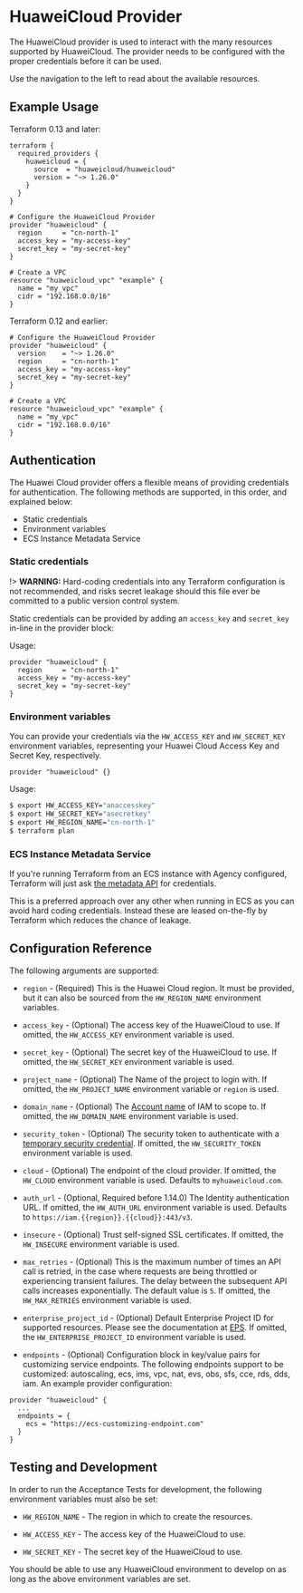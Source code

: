# HuaweiCloud Provider

The HuaweiCloud provider is used to interact with the many resources supported by HuaweiCloud. The provider needs to be
configured with the proper credentials before it can be used.

Use the navigation to the left to read about the available resources.

## Example Usage

Terraform 0.13 and later:

```hcl
terraform {
  required_providers {
    huaweicloud = {
      source  = "huaweicloud/huaweicloud"
      version = "~> 1.26.0"
    }
  }
}

# Configure the HuaweiCloud Provider
provider "huaweicloud" {
  region     = "cn-north-1"
  access_key = "my-access-key"
  secret_key = "my-secret-key"
}

# Create a VPC
resource "huaweicloud_vpc" "example" {
  name = "my_vpc"
  cidr = "192.168.0.0/16"
}
```

Terraform 0.12 and earlier:

```hcl
# Configure the HuaweiCloud Provider
provider "huaweicloud" {
  version    = "~> 1.26.0"
  region     = "cn-north-1"
  access_key = "my-access-key"
  secret_key = "my-secret-key"
}

# Create a VPC
resource "huaweicloud_vpc" "example" {
  name = "my_vpc"
  cidr = "192.168.0.0/16"
}
```

## Authentication

The Huawei Cloud provider offers a flexible means of providing credentials for authentication. The following methods are
supported, in this order, and explained below:

* Static credentials
* Environment variables
* ECS Instance Metadata Service

### Static credentials

!> **WARNING:** Hard-coding credentials into any Terraform configuration is not recommended, and risks secret leakage
should this file ever be committed to a public version control system.

Static credentials can be provided by adding an `access_key` and `secret_key`
in-line in the provider block:

Usage:

```hcl
provider "huaweicloud" {
  region     = "cn-north-1"
  access_key = "my-access-key"
  secret_key = "my-secret-key"
}
```

### Environment variables

You can provide your credentials via the `HW_ACCESS_KEY` and
`HW_SECRET_KEY` environment variables, representing your Huawei Cloud Access Key and Secret Key, respectively.

```hcl
provider "huaweicloud" {}
```

Usage:

```sh
$ export HW_ACCESS_KEY="anaccesskey"
$ export HW_SECRET_KEY="asecretkey"
$ export HW_REGION_NAME="cn-north-1"
$ terraform plan
```

### ECS Instance Metadata Service

If you're running Terraform from an ECS instance with Agency configured, Terraform will just ask
[the metadata API](https://support.huaweicloud.com/intl/en-us/usermanual-ecs/ecs_03_0166.html)
for credentials.

This is a preferred approach over any other when running in ECS as you can avoid
hard coding credentials. Instead these are leased on-the-fly by Terraform
which reduces the chance of leakage.

## Configuration Reference

The following arguments are supported:

* `region` - (Required) This is the Huawei Cloud region. It must be provided, but it can also be sourced from
  the `HW_REGION_NAME` environment variables.

* `access_key` - (Optional) The access key of the HuaweiCloud to use. If omitted, the `HW_ACCESS_KEY` environment
  variable is used.

* `secret_key` - (Optional) The secret key of the HuaweiCloud to use. If omitted, the `HW_SECRET_KEY` environment
  variable is used.

* `project_name` - (Optional) The Name of the project to login with. If omitted, the `HW_PROJECT_NAME` environment
  variable or `region` is used.

* `domain_name` - (Optional) The [Account name](https://support.huaweicloud.com/en-us/usermanual-iam/iam_01_0552.html)
  of IAM to scope to. If omitted, the `HW_DOMAIN_NAME` environment variable is used.

* `security_token` - (Optional) The security token to authenticate with a
  [temporary security credential](https://support.huaweicloud.com/intl/en-us/iam_faq/iam_01_0620.html). If omitted,
  the `HW_SECURITY_TOKEN` environment variable is used.

* `cloud` - (Optional) The endpoint of the cloud provider. If omitted, the
  `HW_CLOUD` environment variable is used. Defaults to `myhuaweicloud.com`.

* `auth_url` - (Optional, Required before 1.14.0) The Identity authentication URL. If omitted, the
  `HW_AUTH_URL` environment variable is used. Defaults to `https://iam.{{region}}.{{cloud}}:443/v3`.

* `insecure` - (Optional) Trust self-signed SSL certificates. If omitted, the
  `HW_INSECURE` environment variable is used.

* `max_retries` - (Optional) This is the maximum number of times an API call is retried, in the case where requests are
  being throttled or experiencing transient failures. The delay between the subsequent API calls increases
  exponentially. The default value is `5`. If omitted, the `HW_MAX_RETRIES` environment variable is used.

* `enterprise_project_id` - (Optional) Default Enterprise Project ID for supported resources. Please see the
  documentation
  at [EPS](https://registry.terraform.io/providers/huaweicloud/huaweicloud/latest/docs/data-sources/enterprise_project).
  If omitted, the `HW_ENTERPRISE_PROJECT_ID` environment variable is used.

* `endpoints` - (Optional) Configuration block in key/value pairs for customizing service endpoints. The following
  endpoints support to be customized: autoscaling, ecs, ims, vpc, nat, evs, obs, sfs, cce, rds, dds, iam. An example
  provider configuration:

```hcl
provider "huaweicloud" {
  ...
  endpoints = {
    ecs = "https://ecs-customizing-endpoint.com"
  }
}
```

## Testing and Development

In order to run the Acceptance Tests for development, the following environment variables must also be set:

* `HW_REGION_NAME` - The region in which to create the resources.

* `HW_ACCESS_KEY` - The access key of the HuaweiCloud to use.

* `HW_SECRET_KEY` - The secret key of the HuaweiCloud to use.

You should be able to use any HuaweiCloud environment to develop on as long as the above environment variables are set.
